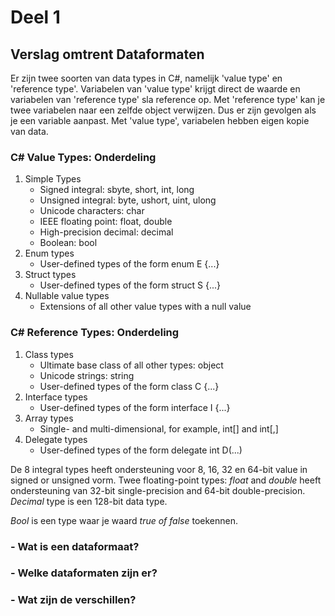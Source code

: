 # Deel 1
## Verslag omtrent Dataformaten

Er zijn twee soorten van data types in C#, namelijk 'value type' en 'reference type'. Variabelen van 'value type' krijgt direct de waarde en variabelen van 'reference type' sla reference op. 
Met 'reference type' kan je twee variabelen naar een zelfde object verwijzen. Dus er zijn gevolgen als je een variable aanpast. Met 'value type', variabelen hebben eigen kopie van data.

### C# Value Types: Onderdeling
1. Simple Types
   * Signed integral: sbyte, short, int, long
   * Unsigned integral: byte, ushort, uint, ulong
   * Unicode characters: char
   * IEEE floating point: float, double
   * High-precision decimal: decimal
   * Boolean: bool
2. Enum types
   * User-defined types of the form enum E {...}
3. Struct types
   * User-defined types of the form struct S {...}
4. Nullable value types
   * Extensions of all other value types with a null value


### C# Reference Types: Onderdeling
1. Class types
   * Ultimate base class of all other types: object
   * Unicode strings: string
   * User-defined types of the form class C {...}
2. Interface types
   * User-defined types of the form interface I {...}
3. Array types
   * Single- and multi-dimensional, for example, int[] and int[,]
4. Delegate types
   * User-defined types of the form delegate int D(...)


De 8 integral types heeft ondersteuning voor 8, 16, 32 en 64-bit value in signed or unsigned vorm. 
Twee floating-point types: *float* and *double* heeft ondersteuning van 32-bit single-precision and 64-bit double-precision.
*Decimal* type is een 128-bit data type. 

*Bool* is een type waar je waard *true of  false* toekennen.





### - Wat is een dataformaat?
### - Welke dataformaten zijn er?
### - Wat zijn de verschillen?
